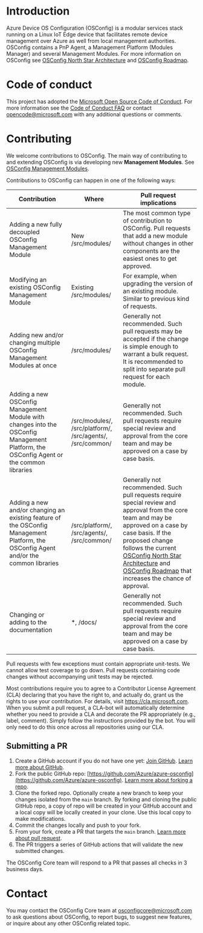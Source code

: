 # Introduction

Azure Device OS Configuration (OSConfig) is a modular services stack running on a Linux IoT Edge device that facilitates remote device management over Azure as well from local management authorities. OSConfig contains a PnP Agent, a Management Platform (Modules Manager) and several Management Modules. For more information on OSConfig see [OSConfig North Star Architecture](docs/architecture.md) and [OSConfig Roadmap](docs/roadmap.md).

# Code of conduct

This project has adopted the [Microsoft Open Source Code of Conduct](https://opensource.microsoft.com/codeofconduct/). For more information see the [Code of Conduct FAQ](https://opensource.microsoft.com/codeofconduct/faq/) or contact [opencode@microsoft.com](mailto:opencode@microsoft.com) with any additional questions or comments.

# Contributing

We welcome contributions to OSConfig. The main way of contributing to and extending OSConfig is via developing new **Management Modules**. See [OSConfig Management Modules](docs/modules.md).

Contributions to OSConfig can happen in one of the following ways:

Contribution | Where | Pull request implications
-----|-----|-----
Adding a new fully decoupled OSConfig Management Module | New /src/modules/<modulename> | The most common type of contribution to OSConfig. Pull requests that add a new module without changes in other components are the easiest ones to get approved.
Modifying an existing OSConfig Management Module | Existing /src/modules/<modulename> | For example, when upgrading the version of an existing module. Similar to previous kind of requests.
Adding new and/or changing multiple OSConfig Management Modules at once | /src/modules/ | Generally not recommended. Such pull requests may be accepted if the change is simple enough to warrant a bulk request. It is recommended to split into separate pull request for each module.
Adding a new OSConfig Management Module with changes into the OSConfig Management Platform, the OSConfig Agent or the common libraries | /src/modules/, /src/platform/, /src/agents/, /src/common/ | Generally not recommended. Such pull requests require special review and approval from the core team and may be approved on a case by case basis.
Adding a new and/or changing an existing feature of the OSConfig Management Platform, the OSConfig Agent and/or the common libraries | /src/platform/, /src/agents/, /src/common/ | Generally not recommended. Such pull requests require special review and approval from the core team and may be approved on a case by case basis. If the proposed change follows the current [OSConfig North Star Architecture](architecture.md) and [OSConfig Roadmap](roadmap.md) that increases the chance of approval.
Changing or adding to the documentation | *, /docs/ | Generally not recommended. Such pull requests require special review and approval from the core team and may be approved on a case by case basis.

Pull requests with few exceptions must contain appropriate unit-tests. We cannot allow test coverage to go down. Pull requests containing code changes without accompanying unit tests may be rejected.

Most contributions require you to agree to a Contributor License Agreement (CLA) declaring that you have the right to, and actually do, grant us the rights to use your contribution. For details, visit https://cla.microsoft.com. When you submit a pull request, a CLA-bot will automatically determine whether you need to provide a CLA and decorate the PR appropriately (e.g., label, comment). Simply follow the instructions provided by the bot. You will only need to do this once across all repositories using our CLA.

## Submitting a PR

1. Create a GitHub account if you do not have one yet: [Join GitHub](https://github.com/join). [Learn more about GitHub](https://docs.microsoft.com/learn/modules/intro-to-git/).
2. Fork the public GitHub repo: [https://github.com/Azure/azure-osconfig](https://github.com/Azure/azure-osconfig). [Learn more about forking a repo](https://docs.github.com/en/github/getting-started-with-github/fork-a-repo).
3. Clone the forked repo. Optionally create a new branch to keep your changes isolated from the `main` branch. By forking and cloning the public GitHub repo, a copy of repo will be created in your GitHub account and a local copy will be locally created in your clone. Use this local copy to make modifications.
4. Commit the changes locally and push to your fork.
6. From your fork, create a PR that targets the `main` branch. [Learn more about pull request](https://docs.github.com/en/desktop/contributing-and-collaborating-using-github-desktop/creating-an-issue-or-pull-request#creating-a-pull-request).
7. The PR triggers a series of GitHub actions that will validate the new submitted changes.

The OSConfig Core team will respond to a PR that passes all checks in 3 business days.

# Contact

You may contact the OSConfig Core team at [osconfigcore@microsoft.com](mailto:osconfigcore@microsoft.com) to ask questions about OSConfig, to report bugs, to suggest new features, or inquire about any other OSConfig related topic.